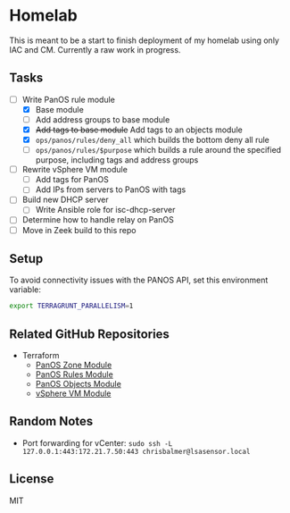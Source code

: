 # Homelab

This is meant to be a start to finish deployment of my homelab using only IAC and CM. Currently a raw work in progress.

## Tasks

- [ ] Write PanOS rule module
  - [X] Base module
  - [ ] Add address groups to base module
  - [X] ~~Add tags to base module~~ Add tags to an objects module
  - [X] `ops/panos/rules/deny_all` which builds the bottom deny all rule
  - [ ] `ops/panos/rules/$purpose` which builds a rule around the specified purpose, including tags and address groups
- [ ] Rewrite vSphere VM module
  - [ ] Add tags for PanOS
  - [ ] Add IPs from servers to PanOS with tags
- [ ] Build new DHCP server
  - [ ] Write Ansible role for isc-dhcp-server
- [ ] Determine how to handle relay on PanOS
- [ ] Move in Zeek build to this repo

## Setup

To avoid connectivity issues with the PANOS API, set this environment variable:

```bash
export TERRAGRUNT_PARALLELISM=1
```

## Related GitHub Repositories

- Terraform
  - [PanOS Zone Module](https://github.com/chrisbalmer/terraform-panos-zone)
  - [PanOS Rules Module](https://github.com/chrisbalmer/terraform-panos-rules)
  - [PanOS Objects Module](https://github.com/chrisbalmer/terraform-panos-objects)
  - [vSphere VM Module](https://github.com/chrisbalmer/terraform-vsphere-vm)

## Random Notes

- Port forwarding for vCenter: `sudo ssh -L 127.0.0.1:443:172.21.7.50:443 chrisbalmer@lsasensor.local`

## License

MIT
